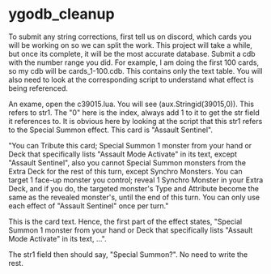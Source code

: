# ygodb_cleanup

To submit any string corrections, first tell us on discord, which cards you will be working on so we can split the work. This project will take a while, but once its complete, it will be the most accurate database. Submit a cdb with the number range you did. For example, I am doing the first 100 cards, so my cdb will be cards_1-100.cdb. This contains only the text table. You will also need to look at the corresponding script to understand what effect is being referenced.

An exame, open the c39015.lua. You will see (aux.Stringid(39015,0)). This refers to str1. The "0" here is the index, always add 1 to it to get the str field it references to. It is obvious here by looking at the script that this str1 refers to the Special Summon effect. This card is "Assault Sentinel".

"You can Tribute this card; Special Summon 1 monster from your hand or Deck that specifically lists "Assault Mode Activate" in its text, except "Assault Sentinel", also you cannot Special Summon monsters from the Extra Deck for the rest of this turn, except Synchro Monsters. You can target 1 face-up monster you control; reveal 1 Synchro Monster in your Extra Deck, and if you do, the targeted monster's Type and Attribute become the same as the revealed monster's, until the end of this turn. You can only use each effect of "Assault Sentinel" once per turn."

This is the card text. Hence, the first part of the effect states, "Special Summon 1 monster from your hand or Deck that specifically lists "Assault Mode Activate" in its text, ...".

The str1 field then should say, "Special Summon?". No need to write the rest.
